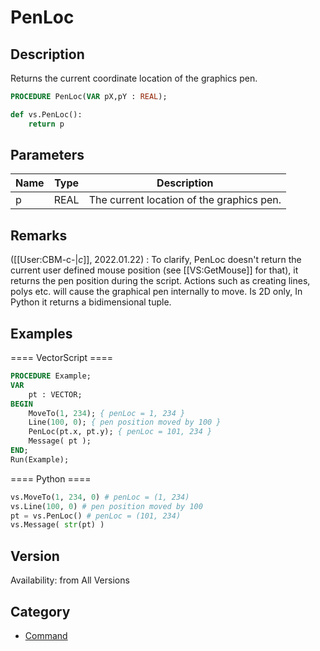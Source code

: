 # PenLoc

## Description
Returns the current coordinate location of the graphics pen.

```pascal
PROCEDURE PenLoc(VAR pX,pY : REAL);
```

```python
def vs.PenLoc():
    return p
```

## Parameters
|Name|Type|Description|
|---|---|---|
|p|REAL|The current location of the graphics pen.|

## Remarks
([[User:CBM-c-|_c_]], 2022.01.22) : To clarify, PenLoc doesn't return the current user defined mouse position (see [[VS:GetMouse]] for that), it returns the pen position during the script. Actions such as creating lines, polys etc. will cause the graphical pen internally to move. Is 2D only, In Python it returns a bidimensional tuple.

## Examples
==== VectorScript ====
```pascal
PROCEDURE Example;
VAR
    pt : VECTOR;
BEGIN
    MoveTo(1, 234); { penLoc = 1, 234 }
    Line(100, 0); { pen position moved by 100 }
    PenLoc(pt.x, pt.y); { penLoc = 101, 234 }
    Message( pt );
END;
Run(Example);
```
==== Python ====
```python
vs.MoveTo(1, 234, 0) # penLoc = (1, 234)
vs.Line(100, 0) # pen position moved by 100
pt = vs.PenLoc() # penLoc = (101, 234)
vs.Message( str(pt) )
```

## Version
Availability: from All Versions

## Category
* [Command](../Categories/Command.md)

